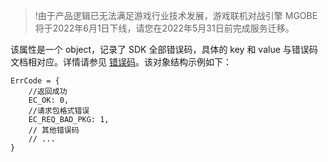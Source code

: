 >!由于产品逻辑已无法满足游戏行业技术发展，游戏联机对战引擎 MGOBE 将于2022年6月1日下线，请您在2022年5月31日前完成服务迁移。


该属性是一个 object，记录了 SDK 全部错误码，具体的 key 和 value 与错误码文档相对应。详情请参见 [错误码](https://cloud.tencent.com/document/product/1038/33317)。该对象结构示例如下：
```
ErrCode = {
	//返回成功
	EC_OK: 0,
	//请求包格式错误
	EC_REQ_BAD_PKG: 1,
	// 其他错误码
	// ...
}
```


